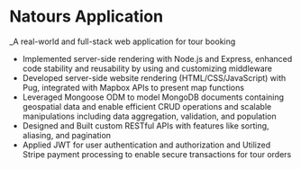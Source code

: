 # Natours Application

_A real-world and full-stack web application for tour booking

- Implemented server-side rendering with Node.js and Express, enhanced code stability and reusability by using and customizing middleware
- Developed server-side website rendering (HTML/CSS/JavaScript) with Pug, integrated with Mapbox APIs to present map functions
- Leveraged Mongoose ODM to model MongoDB documents containing geospatial data and enable efficient CRUD operations and scalable manipulations including data aggregation, validation, and population
- Designed and Built custom RESTful APIs with features like sorting, aliasing, and pagination
- Applied JWT for user authentication and authorization and Utilized Stripe payment processing to enable secure transactions for tour orders
